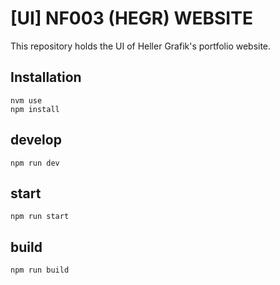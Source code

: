# [UI] NF003 (HEGR) WEBSITE

This repository holds the UI of Heller Grafik's portfolio website.

## Installation
```
nvm use
npm install
```

## develop
```
npm run dev
```

## start
```
npm run start
```

## build
```
npm run build
```